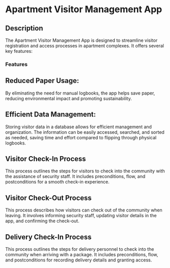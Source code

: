  <h1>Apartment Visitor Management App</h1>

  <h2>Description</h2>
    <p>The Apartment Visitor Management App is designed to streamline visitor registration and access processes in apartment complexes. It offers several key features:</p>


  <h3>Features</h3>
    
  <h2>Reduced Paper Usage:</h2>
    <p>By eliminating the need for manual logbooks, the app helps save paper, reducing environmental impact and promoting sustainability.</p>
  <h2>Efficient Data Management:</h2>
    <p>Storing visitor data in a database allows for efficient management and organization. The information can be easily accessed, searched, and sorted as needed, saving time and effort compared to flipping through physical logbooks.</p>
            
        
 <h2>Visitor Check-In Process</h2>
    <p>This process outlines the steps for visitors to check into the community with the assistance of security staff. It includes preconditions, flow, and postconditions for a smooth check-in experience.</p>

  <h2>Visitor Check-Out Process</h2>
    <p>This process describes how visitors can check out of the community when leaving. It involves informing security staff, updating visitor details in the app, and confirming the check-out.</p>

  <h2>Delivery Check-In Process</h2>
    <p>This process outlines the steps for delivery personnel to check into the community when arriving with a package. It includes preconditions, flow, and postconditions for recording delivery details and granting access.</p>
        

